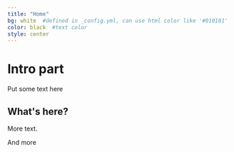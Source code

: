 ```yaml
---
title: "Home"
bg: white  #defined in _config.yml, can use html color like '#010101'
color: black  #text color
style: center
---
```


# Intro part
Put some text here

## What's here?
More text.

And more
